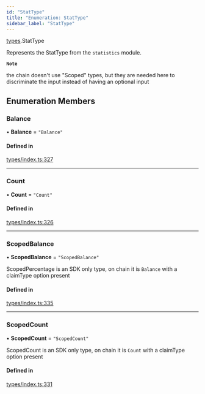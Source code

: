 ```yaml
---
id: "StatType"
title: "Enumeration: StatType"
sidebar_label: "StatType"
---
```


[types](../../../modules/Types/Types.md).StatType

Represents the StatType from the `statistics` module.

**`Note`**

the chain doesn't use "Scoped" types, but they are needed here to discriminate the input instead of having an optional input

## Enumeration Members

### Balance

• **Balance** = ``"Balance"``

#### Defined in

[types/index.ts:327](https://github.com/PolymeshAssociation/polymesh-sdk/blob/2d3ac2aea/src/types/index.ts#L327)

___

### Count

• **Count** = ``"Count"``

#### Defined in

[types/index.ts:326](https://github.com/PolymeshAssociation/polymesh-sdk/blob/2d3ac2aea/src/types/index.ts#L326)

___

### ScopedBalance

• **ScopedBalance** = ``"ScopedBalance"``

ScopedPercentage is an SDK only type, on chain it is `Balance` with a claimType option present

#### Defined in

[types/index.ts:335](https://github.com/PolymeshAssociation/polymesh-sdk/blob/2d3ac2aea/src/types/index.ts#L335)

___

### ScopedCount

• **ScopedCount** = ``"ScopedCount"``

ScopedCount is an SDK only type, on chain it is `Count` with a claimType option present

#### Defined in

[types/index.ts:331](https://github.com/PolymeshAssociation/polymesh-sdk/blob/2d3ac2aea/src/types/index.ts#L331)
